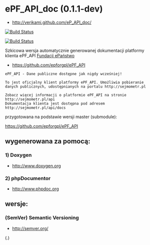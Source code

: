 ePF_API_doc (0.1.1-dev)
======================

* http://verikami.github.com/eP_API_doc/

[![Build Status](https://secure.travis-ci.org/veriKami/eP_API_doc.png?branch=gh-pages)](http://travis-ci.org/veriKami/eP_API_doc)

[![Build Status](https://travis-ci.org/veriKami/eP_API_doc.png?branch=master)](https://travis-ci.org/veriKami/eP_API_doc)

Szkicowa wersja automatycznie generowanej dokumentacji platformy klienta ePF_API [Fundacji ePaństwo](http://epanstwo.org.pl/)

* https://github.com/epforgpl/ePF_API

```
ePF_API - Dane publiczne dostępne jak nigdy wcześniej!

To jest oficjalny klient platformy ePF_API. Umożliwia pobieranie 
danych publicznych, udostępnianych na portalu http://sejmometr.pl

Zobacz więcej informacji o platformie ePF_API na stronie http://sejmometr.pl/api
Dokumentacja klienta jest dostępna pod adresem http://sejmometr.pl/api/docs
```

przygotowana na podstawie wersji master (submodule):

https://github.com/epforgpl/ePF_API


wygenerowana za pomocą:
-----------------------

### 1) Doxygen

* http://www.doxygen.org

### 2) phpDocumentor

* http://www.phpdoc.org

wersje:
-------

### (SemVer) Semantic Versioning

* http://semver.org/

(.)

